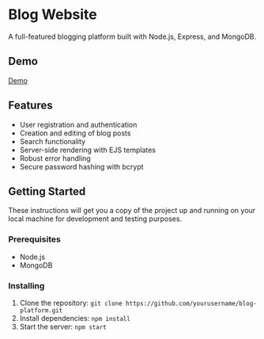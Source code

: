 # Blog Website

A full-featured blogging platform built with Node.js, Express, and MongoDB.

## Demo
[Demo]: https://blog-website-88to.onrender.com/
[Demo][Demo]

## Features

- User registration and authentication
- Creation and editing of blog posts
- Search functionality
- Server-side rendering with EJS templates
- Robust error handling
- Secure password hashing with bcrypt

## Getting Started

These instructions will get you a copy of the project up and running on your local machine for development and testing purposes.

### Prerequisites

- Node.js
- MongoDB

### Installing

1. Clone the repository: `git clone https://github.com/yourusername/blog-platform.git`
2. Install dependencies: `npm install`
3. Start the server: `npm start`
